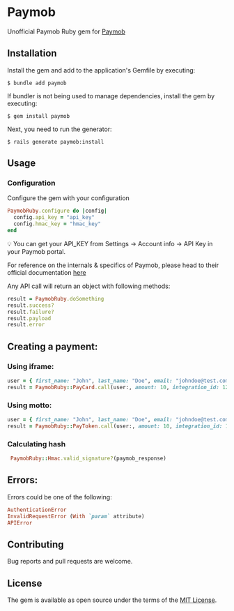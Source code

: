 # Paymob

Unofficial Paymob Ruby gem for [Paymob](https://paymob.com/)

## Installation

Install the gem and add to the application's Gemfile by executing:

	$ bundle add paymob

If bundler is not being used to manage dependencies, install the gem by executing:

	$ gem install paymob

Next, you need to run the generator:

  	$ rails generate paymob:install

## Usage

### Configuration

Configure the gem with your configuration

```ruby
PaymobRuby.configure do |config|
  config.api_key = "api_key"
  config.hmac_key = "hmac_key"
end
```

:bulb: You can get your API_KEY from Settings -> Account info -> API Key in your Paymob portal.

For reference on the internals & specifics of Paymob, please head to their official documentation [here](https://docs.paymob.com/)

Any API call will return an object with following methods: 

```ruby
result = PaymobRuby.doSomething
result.success?
result.failure?
result.payload
result.error
```

## Creating a payment:

### Using iframe:

```ruby
user = { first_name: "John", last_name: "Doe", email: "johndoe@test.com", phone_number: "012xxxxxxxxx" }
result = PaymobRuby::PayCard.call(user:, amount: 10, integration_id: 12345678, iframe_id: 123)
```

### Using motto:

```ruby
user = { first_name: "John", last_name: "Doe", email: "johndoe@test.com", phone_number: "012xxxxxxxxx" }
result = PaymobRuby::PayToken.call(user:, amount: 10, integration_id: 12345678, token: "abc123")
```

### Calculating hash
```ruby
 PaymobRuby::Hmac.valid_signature?(paymob_response)
```

## Errors:
Errors could be one of the following:

```ruby
AuthenticationError
InvalidRequestError (With `param` attribute)
APIError
```

## Contributing

Bug reports and pull requests are welcome.

## License

The gem is available as open source under the terms of the [MIT License](https://opensource.org/licenses/MIT).
